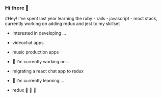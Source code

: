 ### Hi there 👋

<!--
**s-satsangi/s-satsangi** is a ✨ _special_ ✨ repository because its `README.md` (this file) appears on your GitHub profile.

Here are some ideas to get you started:


- 👯 I’m looking to collaborate on ...
- 🤔 I’m looking for help with ...
- 💬 Ask me about ...
- 📫 How to reach me: ...
- 😄 Pronouns: ...
- ⚡ Fun fact: ...
-->
#Hey! I've spent last year learning the ruby - rails - javascript - react stack, currently working on adding redux and jest to my skillset

- Interested in developing ...
- videochat apps
- music production apps 

- 🔭 I’m currently working on ...
- migrating a react chat app to redux

- 🌱 I’m currently learning ...
- redux 🦆 🦆 🦆

